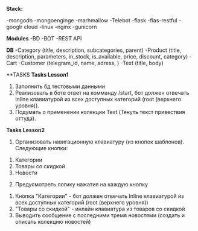 **Stack:**

-mongodb
-mongoenginge
-marhmallow
-Telebot
-flask
-flas-restful
-googlr cloud
-linux
-nginx
-gunicorn

**Modules**
-BD
-BOT
-REST API

**DB**
-Category
(title, description, subcategories, parent)
-Product
(title, description, parameters, in_stock, is_available, price, discount, category)
-Cart
-Customer
(telegram_id, name, adress, )
-Text
(title, body)

**TASKS 
**Tasks Lesson1**
1) Заполнить бд тестовыми данными
2) Реализовать в боте ответ на комманду /start, бот должен отвечать Inline клавиатурой из
всех доступных категорий (root (верхнего уровня)).
3) Подумать о применении колекции Text (Тянуть текст привествия оттуда).


**Tasks Lesson2**
1) Организовать навигационную клавиатуру (из кнопок шаблонов). Следующие кнопки:
1. Категории
2. Товары со скидкой
3. Новости

2) Предусмотреть логику нажатия на каждую кнопку
1. Кнопка "Категории" - бот должен отвечать Inline клавиатурой из
всех доступных категорий (root (верхнего уровня))
2. "Товары со скидкой" - инлайн клавиатура из товаров со скидкой
3. Выводить сообщение с последними тремя новостями (создать и описать колекцию новостей)




    

